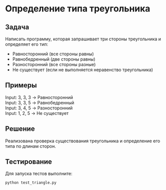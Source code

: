 # Определение типа треугольника

## Задача

Написать программу, которая запрашивает три стороны треугольника и определяет его тип:

- Равносторонний (все стороны равны)
- Равнобедренный (две стороны равны)
- Разносторонний (все стороны разные)
- Не существует (если не выполняется неравенство треугольника)

## Примеры

Input: 3, 3, 3 → Равносторонний  
Input: 3, 3, 5 → Равнобедренный  
Input: 3, 4, 5 → Разносторонний  
Input: 1, 2, 5 → Не существует

## Решение

Реализована проверка существования треугольника и определение его типа по длинам сторон.

## Тестирование

Для запуска тестов выполните:

```bash
python test_triangle.py
```
